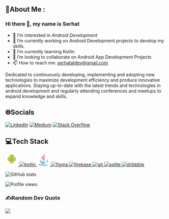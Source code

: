 ## 💫About Me :
### Hi there 👋, my name is **Serhat**

- 👀 I’m interested in *Android Development*
- 🔭 I’m currently working on Android Development projects to develop my skills. 
- 🌱 I’m currently learning Kotlin 
- 👯 I’m looking to collaborate on Android App Development Projects 
- 📫 How to reach me: serhataldev@gmail.com

Dedicated to continuously developing, implementing and adopting new technologies to maximize development efficiency and produce innovative applications. Staying up-to-date with the latest trends and technologies in android development and regularly attending conferences and meetups to expand knowledge and skills.  

## 🌐Socials
[![LinkedIn](https://img.shields.io/badge/LinkedIn-%230077B5.svg?logo=linkedin&logoColor=white)](https://linkedin.com/in/serhat-al-403317102/) [![Medium](https://img.shields.io/badge/Medium-12100E?logo=medium&logoColor=white)](https://medium.com/@serhat.al) [![Stack Overflow](https://img.shields.io/badge/-Stackoverflow-FE7A16?logo=stack-overflow&logoColor=white)](https://stackoverflow.com/users/18862884)

## 💻Tech Stack
<p align="left"> <a href="https://developer.android.com" target="_blank" rel="noreferrer"> <img src="https://raw.githubusercontent.com/devicons/devicon/master/icons/android/android-original-wordmark.svg" alt="android" width="40" height="40"/> </a> 
<a href="https://kotlinlang.org" target="_blank" rel="noreferrer"> <img src="https://www.vectorlogo.zone/logos/kotlinlang/kotlinlang-icon.svg" alt="kotlin" width="40" height="40"/> </a> 
<a href="https://www.java.com" target="_blank" rel="noreferrer"> <img src="https://raw.githubusercontent.com/devicons/devicon/master/icons/java/java-original.svg" alt="java" width="40" height="40"/> </a> 
<a href="https://www.figma.com/" target="_blank" rel="noreferrer"> <img src="https://www.vectorlogo.zone/logos/figma/figma-icon.svg" alt="figma" width="40" height="40"/> </a> 
<a href="https://firebase.google.com/" target="_blank" rel="noreferrer"> <img src="https://www.vectorlogo.zone/logos/firebase/firebase-icon.svg" alt="firebase" width="40" height="40"/> </a> <a href="https://git-scm.com/" target="_blank" rel="noreferrer"> <img src="https://www.vectorlogo.zone/logos/git-scm/git-scm-icon.svg" alt="git" width="40" height="40"/> </a> 
<a href="https://www.sqlite.org/" target="_blank" rel="noreferrer"> <img src="https://www.vectorlogo.zone/logos/sqlite/sqlite-icon.svg" alt="sqlite" width="40" height="40"/> </a>
<a href="https://www.dribbble.com/" target="_blank" rel="noreferrer"> <img src="https://www.vectorlogo.zone/logos/dribbble/dribbble-icon.svg" alt="dribbble" width="40" height="40"/> </a> </p>

![GitHub stats](https://github-readme-stats.vercel.app/api?username=SerhatAal&show_icons=true&count_private=true)  

![Profile views](https://gpvc.arturio.dev/SerhatAal)  

### ✍️Random Dev Quote
![](https://quotes-github-readme.vercel.app/api?type=horizontal&theme=tokyonight)
